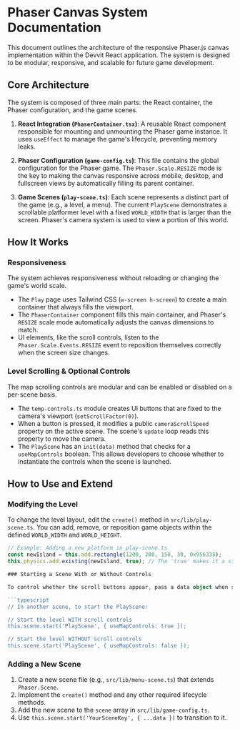 # Phaser Canvas System Documentation

This document outlines the architecture of the responsive Phaser.js canvas implementation within the Devvit React application. The system is designed to be modular, responsive, and scalable for future game development.

## Core Architecture

The system is composed of three main parts: the React container, the Phaser configuration, and the game scenes.

1.  **React Integration (`PhaserContainer.tsx`)**: A reusable React component responsible for mounting and unmounting the Phaser game instance. It uses `useEffect` to manage the game's lifecycle, preventing memory leaks.

2.  **Phaser Configuration (`game-config.ts`)**: This file contains the global configuration for the Phaser game. The `Phaser.Scale.RESIZE` mode is the key to making the canvas responsive across mobile, desktop, and fullscreen views by automatically filling its parent container.

3.  **Game Scenes (`play-scene.ts`)**: Each scene represents a distinct part of the game (e.g., a level, a menu). The current `PlayScene` demonstrates a scrollable platformer level with a fixed `WORLD_WIDTH` that is larger than the screen. Phaser's camera system is used to view a portion of this world.

## How It Works

### Responsiveness

The system achieves responsiveness without reloading or changing the game's world scale.

*   The `Play` page uses Tailwind CSS (`w-screen h-screen`) to create a main container that always fills the viewport.
*   The `PhaserContainer` component fills this main container, and Phaser's `RESIZE` scale mode automatically adjusts the canvas dimensions to match.
*   UI elements, like the scroll controls, listen to the `Phaser.Scale.Events.RESIZE` event to reposition themselves correctly when the screen size changes.

### Level Scrolling & Optional Controls

The map scrolling controls are modular and can be enabled or disabled on a per-scene basis.

*   The `temp-controls.ts` module creates UI buttons that are fixed to the camera's viewport (`setScrollFactor(0)`).
*   When a button is pressed, it modifies a public `cameraScrollSpeed` property on the active scene. The scene's `update` loop reads this property to move the camera.
*   The `PlayScene` has an `init(data)` method that checks for a `useMapControls` boolean. This allows developers to choose whether to instantiate the controls when the scene is launched.

## How to Use and Extend

### Modifying the Level

To change the level layout, edit the `create()` method in `src/lib/play-scene.ts`. You can add, remove, or reposition game objects within the defined `WORLD_WIDTH` and `WORLD_HEIGHT`.

```typescript
// Example: Adding a new platform in play-scene.ts
const newIsland = this.add.rectangle(1200, 200, 150, 30, 0x956338);
this.physics.add.existing(newIsland, true); // The 'true' makes it a static body```

### Starting a Scene With or Without Controls

To control whether the scroll buttons appear, pass a data object when starting the scene. If no data is passed, the controls will be enabled by default.

```typescript
// In another scene, to start the PlayScene:

// Start the level WITH scroll controls
this.scene.start('PlayScene', { useMapControls: true });

// Start the level WITHOUT scroll controls
this.scene.start('PlayScene', { useMapControls: false });
```

### Adding a New Scene

1.  Create a new scene file (e.g., `src/lib/menu-scene.ts`) that extends `Phaser.Scene`.
2.  Implement the `create()` method and any other required lifecycle methods.
3.  Add the new scene to the `scene` array in `src/lib/game-config.ts`.
4.  Use `this.scene.start('YourSceneKey', { ...data })` to transition to it.